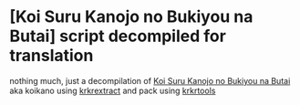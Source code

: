# [Koi Suru Kanojo no Bukiyou na Butai] script decompiled for translation
nothing much, just a decompilation of [Koi Suru Kanojo no Bukiyou na Butai](https://vndb.org/v15393) aka koikano
using [krkrextract](https://github.com/xmoezzz/KrkrExtract/releases/tag/4.0.1.5)
and pack using [krkrtools](https://github.com/arcusmaximus/KirikiriTools)
